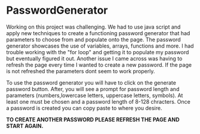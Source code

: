 # PasswordGenerator

Working on this project was challenging. We had to use java script and apply new techniques to create a functioning password generator that had parameters to choose from and populate onto the page. The password generator showcases the use of variables, arrays, functions and more. I had trouble working with the "for loop" and getting it to populate my password but eventually figured it out. Another issue I came across was having to refresh the page every time I wanted to create a new password. If the page is not refreshed the parameters dont seem to work properly.

To use the password generator you will have to click on the generate password button. After, you will see a prompt for password length and parameters (numbers,lowercase letters, uppercase letters, symbols). At least one must be chosen and a password length of 8-128 chracters. Once a password is created you can copy paste to where you desire.

**TO CREATE ANOTHER PASSWORD PLEASE REFRESH THE PAGE AND START AGAIN.**
